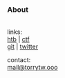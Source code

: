 ### About   
  ‎  
links:  
[htb](https://app.hackthebox.com/profile/1008122) | 
[ctf](https://ctftime.org/user/136854)  
[git](https://github.com/torry2) |
[twitter](https://twitter.com/torrytwooo)  


contact:  
mail@torrytw.ooo



